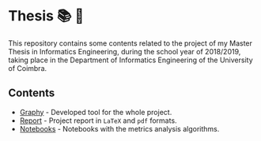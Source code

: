 # Thesis :books: :school: 

This repository contains some contents related to the project of my Master Thesis in Informatics Engineering, during the school year of 2018/2019, taking place in the Department of Informatics Engineering of the University of Coimbra.

## Contents

* [Graphy](Graphy) - Developed tool for the whole project.
* [Report](MScThesisReport) - Project report in `LaTeX` and `pdf` formats.
* [Notebooks](notebooks) - Notebooks with the metrics analysis algorithms.
